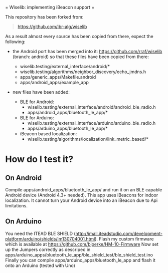 = Wiselib: implementing iBeacon support =

This repository has been forked from:
>  https://github.com/ibr-alg/wiselib

As a result almost every source has been copied from there, expect the following:
* the Android port has been merged into it: https://github.com/rraf/wiselib (branch: android) so that these files have been copied from there:
  * wiselib.testing/external_interface/android/*
  * wiselib.testing/algorithms/neighbor_discovery/echo_jmdns.h
  * apps/generic_apps/Makefile.android
  * apps/android_apps/example_app

* new files have been added:
  * BLE for Android:
    * wiselib.testing/external_interface/android/android_ble_radio.h
    * apps/android_apps/bluetooth_le_app/*
  * BLE for Arduino:
    * wiselib.testing/external_interface/arduino/arduino_ble_radio.h
    * apps/arduino_apps/bluetooth_le_app/*
  * iBeacon based localization:
    * wiselib.testing/algorithms/localization/link_metric_based/*

# How do I test it?

## On Android

Compile apps/android_apps/bluetooth_le_app/ and run it on an BLE capable Android device (Android 4.3+ needed). This app uses iBeacons for indoor localization. It cannot turn your Android device into an iBeacon due to Api limitations.

## On Arduino
You need the ITEAD BLE SHIELD (http://imall.iteadstudio.com/development-platform/arduino/shields/im130704001.html).
Flash my custom firmware which is available at https://github.com/bjoerke/HM-10-Firmware
Now set up the Jumpers correctly as descriped in apps/arduino_apps/bluetooth_le_app/ble_shield_test/ble_shield_test.ino
Finally you can compile apps/arduino_apps/bluetooth_le_app and flash it onto an Arduino (tested with Uno)


